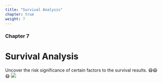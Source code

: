```yaml
---
title: "Survival Analysis"
chapter: true
weight: 7
---
```



### Chapter 7

# Survival Analysis
Uncover the risk significance of certain factors to the survival results. 😷😷😷
![](/images/survival.jpeg?width=35pc)
